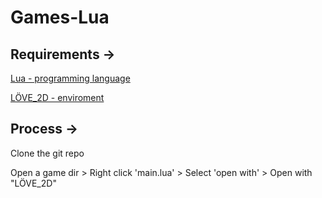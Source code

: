 # Games-Lua

## Requirements ->
[Lua - programming language](https://www.lua.org/download.html)

[LÖVE_2D - enviroment](https://love2d.org)

## Process ->
Clone the git repo

Open a game dir > Right click 'main.lua' > Select 'open with' > Open with "LÖVE_2D"
